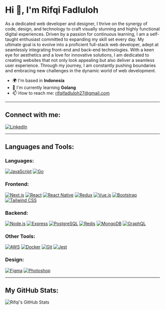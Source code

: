 # Hi 👋, I'm Rifqi Fadluloh

As a dedicated web developer and designer, I thrive on the synergy of code, design, and technology to craft visually stunning and highly functional digital experiences. Driven by a passion for continuous learning, I am a self-taught enthusiast committed to expanding my skill set every day. My ultimate goal is to evolve into a proficient full-stack web developer, adept at seamlessly integrating front-end and back-end technologies. With a keen eye for aesthetics and a love for innovative solutions, I am dedicated to creating websites that not only look appealing but also deliver a seamless user experience. Through my journey, I am constantly pushing boundaries and embracing new challenges in the dynamic world of web development.

- 🌍 I'm based in **Indonesia**
- 🧠 I'm currently learning **Golang**
- 📫 How to reach me: [rifqifadluloh27@gmail.com](mailto:rifqifadluloh27@gmail.com)

---

## Connect with me:
[![LinkedIn](https://img.shields.io/badge/LinkedIn-Rifqi%20Fadluloh-blue?style=flat&logo=linkedin&logoColor=white)](https://linkedin.com/in/rifqi-f-19bb6b124/)

---

## Languages and Tools:

### Languages:
[![JavaScript](https://img.shields.io/badge/JavaScript-F7DF1E?style=flat&logo=javascript&logoColor=black)](https://developer.mozilla.org/en-US/docs/Web/JavaScript)
[![Go](https://img.shields.io/badge/Go-00ADD8?style=flat&logo=go&logoColor=white)](https://golang.org)

### Frontend:
[![Next.js](https://img.shields.io/badge/Next.js-000000?style=flat&logo=next.js&logoColor=white)](https://nextjs.org/)
[![React](https://img.shields.io/badge/React-61DAFB?style=flat&logo=react&logoColor=black)](https://reactjs.org/)
[![React Native](https://img.shields.io/badge/React%20Native-61DAFB?style=flat&logo=react&logoColor=black)](https://reactnative.dev/)
[![Redux](https://img.shields.io/badge/Redux-764ABC?style=flat&logo=redux&logoColor=white)](https://redux.js.org/)
[![Vue.js](https://img.shields.io/badge/Vue.js-4FC08D?style=flat&logo=vue.js&logoColor=white)](https://vuejs.org/)
[![Bootstrap](https://img.shields.io/badge/Bootstrap-7952B3?style=flat&logo=bootstrap&logoColor=white)](https://getbootstrap.com)
[![Tailwind CSS](https://img.shields.io/badge/Tailwind%20CSS-06B6D4?style=flat&logo=tailwind-css&logoColor=white)](https://tailwindcss.com/)

### Backend:
[![Node.js](https://img.shields.io/badge/Node.js-339933?style=flat&logo=node.js&logoColor=white)](https://nodejs.org)
[![Express](https://img.shields.io/badge/Express-000000?style=flat&logo=express&logoColor=white)](https://expressjs.com)
[![PostgreSQL](https://img.shields.io/badge/PostgreSQL-336791?style=flat&logo=postgresql&logoColor=white)](https://www.postgresql.org)
[![Redis](https://img.shields.io/badge/Redis-D82C20?style=flat&logo=redis&logoColor=white)](https://redis.io)
[![MongoDB](https://img.shields.io/badge/MongoDB-47A248?style=flat&logo=mongodb&logoColor=white)](https://www.mongodb.com/)
[![GraphQL](https://img.shields.io/badge/GraphQL-E10098?style=flat&logo=graphql&logoColor=white)](https://graphql.org)

### Other Tools:
[![AWS](https://img.shields.io/badge/AWS-232F3E?style=flat&logo=amazonaws&logoColor=white)](https://aws.amazon.com)
[![Docker](https://img.shields.io/badge/Docker-2496ED?style=flat&logo=docker&logoColor=white)](https://www.docker.com/)
[![Git](https://img.shields.io/badge/Git-F05032?style=flat&logo=git&logoColor=white)](https://git-scm.com/)
[![Jest](https://img.shields.io/badge/Jest-C21325?style=flat&logo=jest&logoColor=white)](https://jestjs.io)

### Design:
[![Figma](https://img.shields.io/badge/Figma-000000?style=flat&logo=figma&logoColor=white)](https://www.figma.com/)
[![Photoshop](https://img.shields.io/badge/Photoshop-31A8FF?style=flat&logo=adobephotoshop&logoColor=white)](https://www.photoshop.com/en)

---

## My GitHub Stats:
![Rifqi's GitHub Stats](https://github-readme-stats.vercel.app/api/top-langs?username=RifqiF27&show_icons=true&locale=en&layout=compact)
<!-- ![Rifqi's GitHub Stats](https://github-readme-stats.vercel.app/api?username=RifqiF27&show_icons=true&count_private=true&hide=prs&hide_border=true&theme=radical) -->

